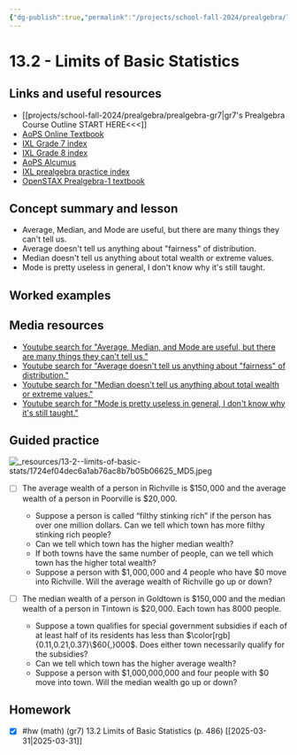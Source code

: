 ```yaml
---
{"dg-publish":true,"permalink":"/projects/school-fall-2024/prealgebra/lessons/13-2-limits-of-basic-stats/"}
---
```



#  13.2 - Limits of Basic Statistics

## Links and useful resources 

- [[projects/school-fall-2024/prealgebra/prealgebra-gr7\|gr7's Prealgebra Course Outline START HERE<<<]]
- [AoPS Online Textbook](https://artofproblemsolving.com/ebooks/prealgebra-ebook/c0toc)
- [IXL Grade 7 index](https://www.ixl.com/math/grade-7)
- [IXL Grade 8 index](https://www.ixl.com/math/grade-8)
- [AoPS Alcumus](https://artofproblemsolving.com/teacher/students)
- [IXL prealgebra practice index](https://www.ixl.com/math/grade-7)
- [OpenSTAX Prealgebra-1 textbook](https://openstax.org/books/prealgebra-2e/pages/1-introduction)



## Concept summary and lesson


- Average, Median, and Mode are useful, but there are many things they can't tell us. 
- Average doesn't tell us anything about "fairness" of distribution. 
- Median doesn't tell us anything about total wealth or extreme values. 
- Mode is pretty useless in general, I don't know why it's still taught. 

## Worked examples



## Media resources

- [Youtube search for "Average, Median, and Mode are useful, but there are many things they can't tell us."](https://www.youtube.com/results?search_query=Average,%20Median,%20and%20Mode%20are%20useful,%20but%20there%20are%20many%20things%20they%20can't%20tell%20us.)  
- [Youtube search for "Average doesn't tell us anything about "fairness" of distribution."](https://www.youtube.com/results?search_query=Average%20doesn't%20tell%20us%20anything%20about%20%22fairness%22%20of%20distribution.)  
- [Youtube search for "Median doesn't tell us anything about total wealth or extreme values."](https://www.youtube.com/results?search_query=Median%20doesn't%20tell%20us%20anything%20about%20total%20wealth%20or%20extreme%20values.)  
- [Youtube search for "Mode is pretty useless in general, I don't know why it's still taught."](https://www.youtube.com/results?search_query=Mode%20is%20pretty%20useless%20in%20general,%20I%20don't%20know%20why%20it's%20still%20taught.)  

## Guided practice

![_resources/13-2--limits-of-basic-stats/1724ef04dec6a1ab76ac8b7b05b06625_MD5.jpeg](/img/user/projects/school-fall-2024/prealgebra/lessons/_resources/13-2--limits-of-basic-stats/1724ef04dec6a1ab76ac8b7b05b06625_MD5.jpeg)

- [ ] The average wealth of a person in Richville is $\$150,\!000$ and the average wealth of a person in Poorville is $\$20,\!000$.   
    - Suppose a person is called “filthy stinking rich” if the person has over one million dollars. Can we tell which town has more filthy stinking rich people?
    - Can we tell which town has the higher median wealth?
    - If both towns have the same number of people, can we tell which town has the higher total wealth?
    - Suppose a person with $\$1,\!000,\!000$ and 4 people who have $\$0$ move into Richville. Will the average wealth of Richville go up or down? 

- [ ] The median wealth of a person in Goldtown is $\$150,\!000$ and the median wealth of a person in Tintown is $\$20,\!000$. Each town has $8000$ people. 
    - Suppose a town qualifies for special government subsidies if each of at least half of its residents has less than $\color[rgb]{0.11,0.21,0.37}\$60{,}000$. Does either town necessarily qualify for the subsidies?
    - Can we tell which town has the higher average wealth?
    - Suppose a person with $1,000,000,000 and four people with $0 move into town. Will the median wealth go up or down?


## Homework


- [x] #hw (math) (gr7) 13.2 Limits of Basic Statistics (p. 486) [[2025-03-31\|2025-03-31]]
